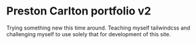 # Preston Carlton portfolio v2

Trying something new this time around.
Teaching myself tailwindcss and challenging myself to use solely that for development of this site. 